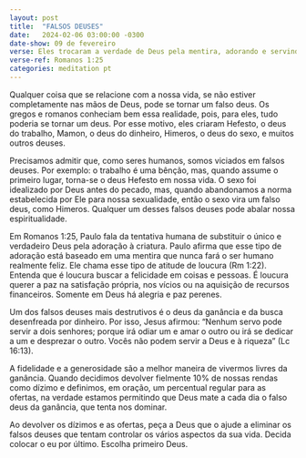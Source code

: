 ```yaml
---
layout: post
title:  "FALSOS DEUSES"
date:   2024-02-06 03:00:00 -0300
date-show: 09 de fevereiro
verse: Eles trocaram a verdade de Deus pela mentira, adorando e servindo a criatura em lugar do Criador, o qual é bendito para sempre. Amém!
verse-ref: Romanos 1:25
categories: meditation pt
---
```


Qualquer coisa que se relacione com a nossa vida, se não estiver completamente nas mãos de Deus, pode se tornar um falso deus. Os gregos e romanos conheciam bem essa realidade, pois, para eles, tudo poderia se tornar um deus. Por esse motivo, eles criaram Hefesto, o deus do trabalho, Mamon, o deus do dinheiro, Himeros, o deus do sexo, e muitos outros deuses.

Precisamos admitir que, como seres humanos, somos viciados em falsos deuses. Por exemplo: o trabalho é uma bênção, mas, quando assume o primeiro lugar, torna-se o deus Hefesto em nossa vida. O sexo foi idealizado por Deus antes do pecado, mas, quando abandonamos a norma estabelecida por Ele para nossa sexualidade, então o sexo vira um falso deus, como Himeros. Qualquer um desses falsos deuses pode abalar nossa espiritualidade.

Em Romanos 1:25, Paulo fala da tentativa humana de substituir o único e verdadeiro Deus pela adoração à criatura. Paulo afirma que esse tipo de adoração está baseado em uma mentira que nunca fará o ser humano realmente feliz. Ele chama esse tipo de atitude de loucura (Rm 1:22). Entenda que é loucura buscar a felicidade em coisas e pessoas. É loucura querer a paz na satisfação própria, nos vícios ou na aquisição de recursos financeiros. Somente em Deus há alegria e paz perenes.

Um dos falsos deuses mais destrutivos é o deus da ganância e da busca desenfreada por dinheiro. Por isso, Jesus afirmou: “Nenhum servo pode servir a dois senhores; porque irá odiar um e amar o outro ou irá se dedicar a um e desprezar o outro. Vocês não podem servir a Deus e à riqueza” (Lc 16:13).

A fidelidade e a generosidade são a melhor maneira de vivermos livres da ganância. Quando decidimos devolver fielmente 10% de nossas rendas como dízimo e definimos, em oração, um percentual regular para as ofertas, na verdade estamos permitindo que Deus mate a cada dia o falso deus da ganância, que tenta nos dominar.

Ao devolver os dízimos e as ofertas, peça a Deus que o ajude a eliminar os falsos deuses que tentam controlar os vários aspectos da sua vida. Decida colocar o eu por último. Escolha primeiro Deus.
